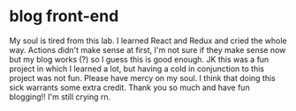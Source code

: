 # blog front-end

My soul is tired from this lab. I learned React and Redux and cried the whole way. Actions didn't make sense at first, I'm not sure if they make sense now but my blog works (?) so I guess this is good enough. JK this was a fun project in which I learned a lot, but having a cold in conjunction to this project was not fun. Please have mercy on my soul. I think that doing this sick warrants some extra credit. Thank you so much and have fun blogging!! I'm still crying rn. 
